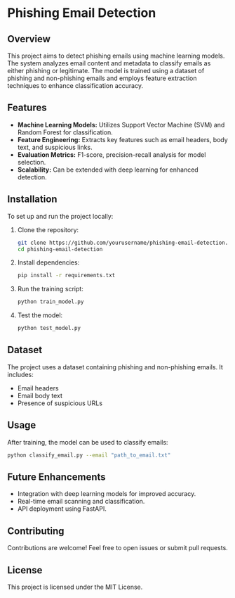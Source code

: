 # Phishing Email Detection

## Overview
This project aims to detect phishing emails using machine learning models. The system analyzes email content and metadata to classify emails as either phishing or legitimate. The model is trained using a dataset of phishing and non-phishing emails and employs feature extraction techniques to enhance classification accuracy.

## Features
- **Machine Learning Models:** Utilizes Support Vector Machine (SVM) and Random Forest for classification.
- **Feature Engineering:** Extracts key features such as email headers, body text, and suspicious links.
- **Evaluation Metrics:** F1-score, precision-recall analysis for model selection.
- **Scalability:** Can be extended with deep learning for enhanced detection.

## Installation
To set up and run the project locally:

1. Clone the repository:
   ```sh
   git clone https://github.com/yourusername/phishing-email-detection.git
   cd phishing-email-detection
   ```
2. Install dependencies:
   ```sh
   pip install -r requirements.txt
   ```
3. Run the training script:
   ```sh
   python train_model.py
   ```
4. Test the model:
   ```sh
   python test_model.py
   ```

## Dataset
The project uses a dataset containing phishing and non-phishing emails. It includes:
- Email headers
- Email body text
- Presence of suspicious URLs

## Usage
After training, the model can be used to classify emails:
```sh
python classify_email.py --email "path_to_email.txt"
```

## Future Enhancements
- Integration with deep learning models for improved accuracy.
- Real-time email scanning and classification.
- API deployment using FastAPI.

## Contributing
Contributions are welcome! Feel free to open issues or submit pull requests.

## License
This project is licensed under the MIT License.

